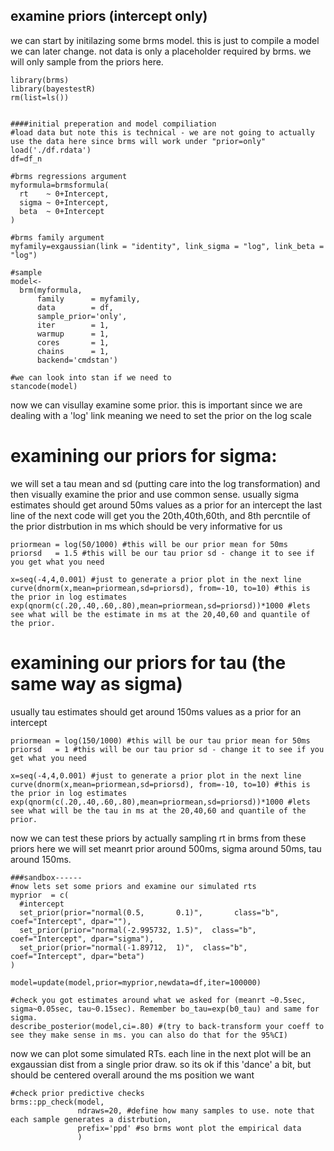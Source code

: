 ## examine priors (intercept only)

we can start by initilazing some brms model. this is just to compile a model we can later change. not data is only a placeholder required by brms. we will only sample from the priors here.

```
library(brms)
library(bayestestR)
rm(list=ls())


####initial preperation and model compiliation
#load data but note this is technical - we are not going to actually use the data here since brms will work under "prior=only"
load('./df.rdata')
df=df_n

#brms regressions argument
myformula=brmsformula(
  rt    ~ 0+Intercept,
  sigma ~ 0+Intercept,
  beta  ~ 0+Intercept
)

#brms family argument
myfamily=exgaussian(link = "identity", link_sigma = "log", link_beta = "log")

#sample
model<-
  brm(myformula,
      family      = myfamily,
      data        = df, 
      sample_prior='only',
      iter        = 1,  
      warmup      = 1,
      cores       = 1, 
      chains      = 1, 
      backend='cmdstan')

#we can look into stan if we need to
stancode(model)
```

now we can visullay examine some prior. this is important since we are dealing with a 'log' link meaning we need to set the prior on the log scale

# examining our priors for sigma:
we will set a tau mean and sd (putting care into the log transformation)
and then visually examine the prior and use common sense. 
usually sigma estimates should get around 50ms values as a prior for an intercept
the last line of the next code will get you the 20th,40th,60th, and 8th percntile of the prior distrbution in ms
which should be very informative for us

```
priormean = log(50/1000) #this will be our prior mean for 50ms
priorsd   = 1.5 #this will be our tau prior sd - change it to see if you get what you need

x=seq(-4,4,0.001) #just to generate a prior plot in the next line
curve(dnorm(x,mean=priormean,sd=priorsd), from=-10, to=10) #this is the prior in log estimates
exp(qnorm(c(.20,.40,.60,.80),mean=priormean,sd=priorsd))*1000 #lets see what will be the estimate in ms at the 20,40,60 and quantile of the prior.
```

# examining our priors for tau (the same way as sigma)
usually tau estimates should get around 150ms values as a prior for an intercept
```
priormean = log(150/1000) #this will be our tau prior mean for 50ms
priorsd   = 1 #this will be our tau prior sd - change it to see if you get what you need

x=seq(-4,4,0.001) #just to generate a prior plot in the next line
curve(dnorm(x,mean=priormean,sd=priorsd), from=-10, to=10) #this is the prior in log estimates
exp(qnorm(c(.20,.40,.60,.80),mean=priormean,sd=priorsd))*1000 #lets see what will be the tau in ms at the 20,40,60 and quantile of the prior.
```

now we can test these priors by actually sampling rt in brms from these priors
here we will set meanrt prior around 500ms, sigma around 50ms, tau around 150ms.

```
###sandbox------
#now lets set some priors and examine our simulated rts
myprior  = c(
  #intercept
  set_prior(prior="normal(0.5,       0.1)",       class="b", coef="Intercept", dpar=""),
  set_prior(prior="normal(-2.995732, 1.5)",  class="b", coef="Intercept", dpar="sigma"),
  set_prior(prior="normal(-1.89712,  1)",  class="b", coef="Intercept", dpar="beta")
)

model=update(model,prior=myprior,newdata=df,iter=100000)

#check you got estimates around what we asked for (meanrt ~0.5sec, sigma~0.05sec, tau~0.15sec). Remember bo_tau=exp(b0_tau) and same for sigma.
describe_posterior(model,ci=.80) #(try to back-transform your coeff to see they make sense in ms. you can also do that for the 95%CI)
```
now we can plot some simulated RTs. each line in the next plot will be an exgaussian dist from a single prior draw.
so its ok if this 'dance' a bit, but should be centered overall around the ms position we want
```
#check prior predictive checks
brms::pp_check(model,
               ndraws=20, #define how many samples to use. note that each sample generates a distrbution,
               prefix='ppd' #so brms wont plot the empirical data
               )

```
